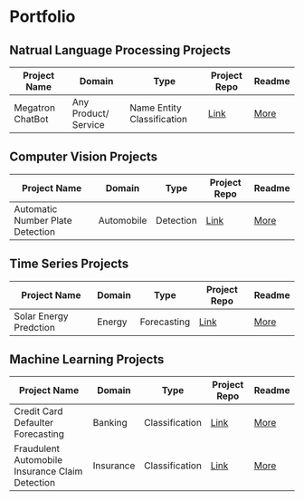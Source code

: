 # Portfolio

## Natrual Language Processing Projects
| Project Name  | Domain        | Type          | Project Repo  | Readme  |  
| ------------- | ------------- | ------------- | ------------- | ------------- |
| Megatron ChatBot  | Any Product/ Service  | Name Entity Classification  | [Link](https://github.com/Intuitive-Brilliance/Megatron-ChatBot) | [More](https://github.com/Intuitive-Brilliance/Megatron-ChatBot/tree/main#readme)  |


## Computer Vision Projects
| Project Name  | Domain        | Type          | Project Repo  | Readme  |    
| ------------- | ------------- | ------------- | ------------- | ------------- |
| Automatic Number Plate Detection | Automobile  | Detection  | [Link](https://github.com/Intuitive-Brilliance/Automatic-Number-Plate-Recognition) | [More](https://github.com/Intuitive-Brilliance/Automatic-Number-Plate-Recognition/tree/main#readme)  |


## Time Series Projects
| Project Name  | Domain        | Type          | Project Repo  | Readme  |   
| ------------- | ------------- | ------------- | ------------- | ------------- |
| Solar Energy Predction  | Energy  | Forecasting  | [Link](https://github.com/Intuitive-Brilliance/Job-A-Thon/tree/main/Analytics_Vidhya/Green_Energy) | [More](https://github.com/Intuitive-Brilliance/Job-A-Thon/tree/main/Analytics_Vidhya/Green_Energy#readme)  |


## Machine Learning Projects
| Project Name  | Domain        | Type          | Project Repo  | Readme  |  
| ------------- | ------------- | ------------- | ------------- | ------------- |
| Credit Card Defaulter Forecasting  | Banking  | Classification  | [Link](https://github.com/Intuitive-Brilliance/Credit-Card-Defaulter-Forecasting) | [More](https://github.com/Intuitive-Brilliance/Credit-Card-Defaulter-Forecasting/tree/main#readme)  |
|  Fraudulent Automobile Insurance Claim Detection | Insurance  | Classification  | [Link](https://github.com/Intuitive-Brilliance/Fraudulent-Automobile-Insurance-Claim-Detection) | [More](https://github.com/Intuitive-Brilliance/Fraudulent-Automobile-Insurance-Claim-Detection/tree/main#readme)  |
